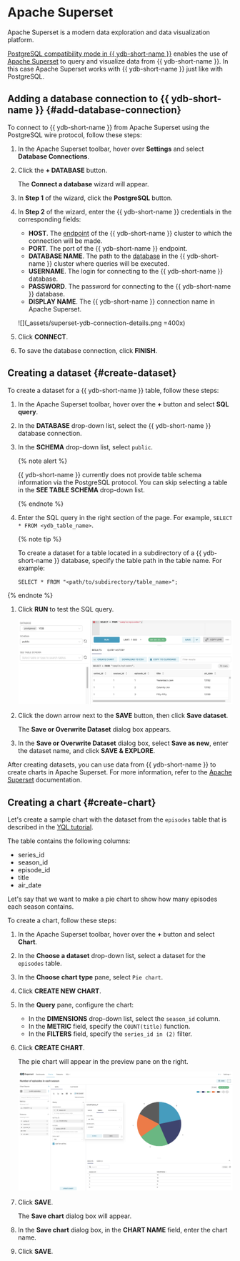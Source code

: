# Apache Superset

Apache Superset is a modern data exploration and data visualization platform.

[PostgreSQL compatibility mode in {{ ydb-short-name }}](../../postgresql/intro.md) enables the use of [Apache Superset](https://superset.apache.org/) to query and visualize data from {{ ydb-short-name }}. In this case Apache Superset works with {{ ydb-short-name }} just like with PostgreSQL.


## Adding a database connection to {{ ydb-short-name }} {#add-database-connection}

To connect to {{ ydb-short-name }} from Apache Superset using the PostgreSQL wire protocol, follow these steps:

1. In the Apache Superset toolbar, hover over **Settings** and select **Database Connections**.
1. Click the **+ DATABASE** button.

     The **Connect a database** wizard will appear.

1. In **Step 1** of the wizard, click the **PostgreSQL** button.
1. In **Step 2** of the wizard, enter the {{ ydb-short-name }} credentials in the corresponding fields:

    * **HOST**. The [endpoint](https://ydb.tech/docs/en/concepts/connect#endpoint) of the {{ ydb-short-name }} cluster to which the connection will be made.
    * **PORT**. The port of the {{ ydb-short-name }} endpoint.
    * **DATABASE NAME**. The path to the [database](../../concepts/glossary.md#database) in the {{ ydb-short-name }} cluster where queries will be executed.
    * **USERNAME**. The login for connecting to the {{ ydb-short-name }} database.
    * **PASSWORD**. The password for connecting to the {{ ydb-short-name }} database.
    * **DISPLAY NAME**. The {{ ydb-short-name }} connection name in Apache Superset.

    ![](_assets/superset-ydb-connection-details.png =400x)

1. Click **CONNECT**.

1. To save the database connection, click **FINISH**.

## Creating a dataset {#create-dataset}

To create a dataset for a {{ ydb-short-name }} table, follow these steps:

1. In the Apache Superset toolbar, hover over the **+** button and select **SQL query**.
1. In the **DATABASE** drop-down list, select the {{ ydb-short-name }} database connection.
1. In the **SCHEMA** drop-down list, select `public`.

    {% note alert %}

    {{ ydb-short-name }} currently does not provide table schema information via the PostgreSQL protocol. You can skip selecting a table in the **SEE TABLE SCHEMA** drop-down list.

    {% endnote %}

4. Enter the SQL query in the right section of the page. For example, `SELECT * FROM <ydb_table_name>`.

    {% note tip %}

    To create a dataset for a table located in a subdirectory of a {{ ydb-short-name }} database, specify the table path in the table name. For example:

    ```yql
    SELECT * FROM "<path/to/subdirectory/table_name>";
    ```

  {% endnote %}

1. Click **RUN** to test the SQL query.

    ![](_assets/superset-sql-query.png)

1. Click the down arrow next to the **SAVE** button, then click **Save dataset**.

    The **Save or Overwrite Dataset** dialog box appears.

1. In the **Save or Overwrite Dataset** dialog box, select **Save as new**, enter the dataset name, and click **SAVE & EXPLORE**.

After creating datasets, you can use data from {{ ydb-short-name }} to create charts in Apache Superset. For more information, refer to the [Apache Superset](https://superset.apache.org/docs/intro/) documentation.

## Creating a chart {#create-chart}

Let's create a sample chart with the dataset from the `episodes` table that is described in the [YQL tutorial](../../dev/yql-tutorial/index.md).

The table contains the following columns:

* series_id
* season_id
* episode_id
* title
* air_date

Let's say that we want to make a pie chart to show how many episodes each season contains.

To create a chart, follow these steps:

1. In the Apache Superset toolbar, hover over the **+** button and select **Chart**.
1. In the **Choose a dataset** drop-down list, select a dataset for the `episodes` table.
1. In the **Choose chart type** pane, select `Pie chart`.
1. Click **CREATE NEW CHART**.
1. In the **Query** pane, configure the chart:

    * In the **DIMENSIONS** drop-down list, select the `season_id` column.
    * In the **METRIC** field, specify the `COUNT(title)` function.
    * In the **FILTERS** field, specify the `series_id in (2)` filter.

1. Click **CREATE CHART**.

    The pie chart will appear in the preview pane on the right.

    ![](_assets/superset-sample-chart.png)

1. Click **SAVE**.

    The **Save chart** dialog box will appear.

1. In the **Save chart** dialog box, in the **CHART NAME** field, enter the chart name.
1. Click **SAVE**.
